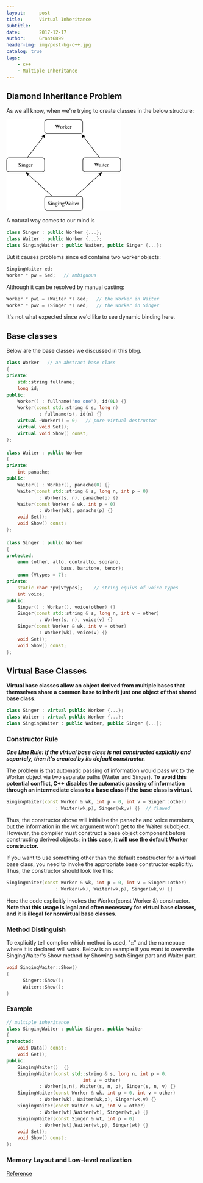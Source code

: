 ```yaml
---
layout:		post
title:		Virtual Inheritance
subtitle:
date:		2017-12-17
author: 	Grant6899
header-img: img/post-bg-c++.jpg
catalog: true
tags:
    - c++
    - Multiple Inheritance
---
```


## Diamond Inheritance Problem

As we all know, when we're trying to create classes in the below structure:

![Diamond](../_post_img/MI.jpg)

A natural way comes to our mind is
```c++
class Singer : public Worker {...};
class Waiter : public Worker {...};
class SingingWaiter : public Waiter, public Singer {...};
```

But it causes problems since ed contains two worker objects:
```c++
SingingWaiter ed;
Worker * pw = &ed;   // ambiguous
```

Although it can be resolved by manual casting:
```c++
Worker * pw1 = (Waiter *) &ed;   // the Worker in Waiter
Worker * pw2 = (Singer *) &ed;   // the Worker in Singer
```
it's not what expected since we'd like to see dynamic binding here.


## Base classes

Below are the base classes we discussed in this blog.

```c++
class Worker   // an abstract base class
{
private:
    std::string fullname;
    long id;
public:
    Worker() : fullname("no one"), id(0L) {}
    Worker(const std::string & s, long n)
            : fullname(s), id(n) {}
    virtual ~Worker() = 0;   // pure virtual destructor
    virtual void Set();
    virtual void Show() const;
};

class Waiter : public Worker
{
private:
    int panache;
public:
    Waiter() : Worker(), panache(0) {}
    Waiter(const std::string & s, long n, int p = 0)
            : Worker(s, n), panache(p) {}
    Waiter(const Worker & wk, int p = 0)
            : Worker(wk), panache(p) {}
    void Set();
    void Show() const;
};

class Singer : public Worker
{
protected:
    enum {other, alto, contralto, soprano,
                    bass, baritone, tenor};
    enum {Vtypes = 7};
private:
    static char *pv[Vtypes];    // string equivs of voice types
    int voice;
public:
    Singer() : Worker(), voice(other) {}
    Singer(const std::string & s, long n, int v = other)
            : Worker(s, n), voice(v) {}
    Singer(const Worker & wk, int v = other)
            : Worker(wk), voice(v) {}
    void Set();
    void Show() const;
};
```

## Virtual Base Classes

**Virtual base classes allow an object derived from multiple bases that themselves share a common base to inherit just one object of that shared base class.**

```c++
class Singer : virtual public Worker {...};
class Waiter : virtual public Worker {...};
class SingingWaiter : public Waiter, public Singer {...};
```


### Constructor Rule

***One Line Rule: If the virtual base class is not constructed explicitly and separtely, then it's created by its default constructor.***

The problem is that automatic passing of information would pass wk to the Worker object via two separate paths (Waiter and Singer). **To avoid this potential conflict, C++ disables the automatic passing of information through an intermediate class to a base class if the base class is virtual.** 


```c++
SingingWaiter(const Worker & wk, int p = 0, int v = Singer::other)
                  : Waiter(wk,p), Singer(wk,v) {}  // flawed
```

Thus, the constructor above will initialize the panache and voice members, but the information in the wk argument won’t get to the Waiter subobject. However, the compiler must construct a base object component before constructing derived objects; **in this case, it will use the default Worker constructor.**

If you want to use something other than the default constructor for a virtual base class, you need to invoke the appropriate base constructor explicitly. Thus, the constructor should look like this:

```c++
SingingWaiter(const Worker & wk, int p = 0, int v = Singer::other)
                  : Worker(wk), Waiter(wk,p), Singer(wk,v) {}
```
Here the code explicitly invokes the Worker(const Worker &) constructor. **Note that this usage is legal and often necessary for virtual base classes, and it is illegal for nonvirtual base classes.**

### Method Distinguish

To explicitly tell complier which method is used, "::" and the namepace where it is declared will work. Below is an example if you want to overwrite SingingWaiter's Show method by Showing both Singer part and Waiter part.

```c++
void SingingWaiter::Show()
{
      Singer::Show();
      Waiter::Show();
}
```

### Example

```c++
// multiple inheritance
class SingingWaiter : public Singer, public Waiter
{
protected:
    void Data() const;
    void Get();
public:
    SingingWaiter()  {}
    SingingWaiter(const std::string & s, long n, int p = 0,
                            int v = other)
            : Worker(s,n), Waiter(s, n, p), Singer(s, n, v) {}
    SingingWaiter(const Worker & wk, int p = 0, int v = other)
            : Worker(wk), Waiter(wk,p), Singer(wk,v) {}
    SingingWaiter(const Waiter & wt, int v = other)
            : Worker(wt),Waiter(wt), Singer(wt,v) {}
    SingingWaiter(const Singer & wt, int p = 0)
            : Worker(wt),Waiter(wt,p), Singer(wt) {}
    void Set();
    void Show() const;
};
```

### Memory Layout and Low-level realization

[Reference](http://www.jianshu.com/p/4a65e84559db)





